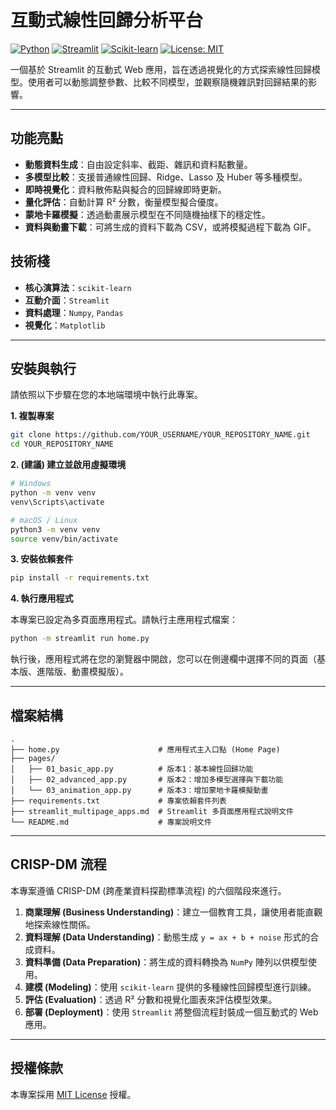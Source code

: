 # 互動式線性回歸分析平台

[![Python](https://img.shields.io/badge/Python-3.9%2B-blue.svg)](https://www.python.org/)
[![Streamlit](https://img.shields.io/badge/Streamlit-1.25%2B-red.svg)](https://streamlit.io)
[![Scikit-learn](https://img.shields.io/badge/Scikit--learn-1.3%2B-orange.svg)](https://scikit-learn.org/)
[![License: MIT](https://img.shields.io/badge/License-MIT-yellow.svg)](https://opensource.org/licenses/MIT)

一個基於 Streamlit 的互動式 Web 應用，旨在透過視覺化的方式探索線性回歸模型。使用者可以動態調整參數、比較不同模型，並觀察隨機雜訊對回歸結果的影響。

<!-- 建議您錄製一個 GIF 動畫放在這裡，展示應用程式的操作畫面 -->
<!-- ![應用程式操作展示](demo.gif) -->

---

## 功能亮點

- **動態資料生成**：自由設定斜率、截距、雜訊和資料點數量。
- **多模型比較**：支援普通線性回歸、Ridge、Lasso 及 Huber 等多種模型。
- **即時視覺化**：資料散佈點與擬合的回歸線即時更新。
- **量化評估**：自動計算 R² 分數，衡量模型擬合優度。
- **蒙地卡羅模擬**：透過動畫展示模型在不同隨機抽樣下的穩定性。
- **資料與動畫下載**：可將生成的資料下載為 CSV，或將模擬過程下載為 GIF。

## 技術棧

- **核心演算法**：`scikit-learn`
- **互動介面**：`Streamlit`
- **資料處理**：`Numpy`, `Pandas`
- **視覺化**：`Matplotlib`

---

## 安裝與執行

請依照以下步驟在您的本地端環境中執行此專案。

**1. 複製專案**
```bash
git clone https://github.com/YOUR_USERNAME/YOUR_REPOSITORY_NAME.git
cd YOUR_REPOSITORY_NAME
```

**2. (建議) 建立並啟用虛擬環境**
```bash
# Windows
python -m venv venv
venv\Scripts\activate

# macOS / Linux
python3 -m venv venv
source venv/bin/activate
```

**3. 安裝依賴套件**
```bash
pip install -r requirements.txt
```

**4. 執行應用程式**

本專案已設定為多頁面應用程式。請執行主應用程式檔案：

```bash
python -m streamlit run home.py
```
執行後，應用程式將在您的瀏覽器中開啟，您可以在側邊欄中選擇不同的頁面（基本版、進階版、動畫模擬版）。

---

## 檔案結構

```
.
├── home.py                      # 應用程式主入口點 (Home Page)
├── pages/
│   ├── 01_basic_app.py          # 版本1：基本線性回歸功能
│   ├── 02_advanced_app.py       # 版本2：增加多模型選擇與下載功能
│   └── 03_animation_app.py      # 版本3：增加蒙地卡羅模擬動畫
├── requirements.txt             # 專案依賴套件列表
├── streamlit_multipage_apps.md  # Streamlit 多頁面應用程式說明文件
└── README.md                    # 專案說明文件
```

---

## CRISP-DM 流程

本專案遵循 CRISP-DM (跨產業資料探勘標準流程) 的六個階段來進行。

1.  **商業理解 (Business Understanding)**：建立一個教育工具，讓使用者能直觀地探索線性關係。
2.  **資料理解 (Data Understanding)**：動態生成 `y = ax + b + noise` 形式的合成資料。
3.  **資料準備 (Data Preparation)**：將生成的資料轉換為 `NumPy` 陣列以供模型使用。
4.  **建模 (Modeling)**：使用 `scikit-learn` 提供的多種線性回歸模型進行訓練。
5.  **評估 (Evaluation)**：透過 R² 分數和視覺化圖表來評估模型效果。
6.  **部署 (Deployment)**：使用 `Streamlit` 將整個流程封裝成一個互動式的 Web 應用。

---

## 授權條款

本專案採用 [MIT License](https://opensource.org/licenses/MIT) 授權。
